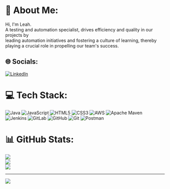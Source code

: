 # 💫 About Me:
Hi, I'm Leah.<br>A testing and automation specialist, drives efficiency and quality in our projects by <br>leading automation initiatives and fostering a culture of learning, thereby<br> playing a crucial role in propelling our team's success.


## 🌐 Socials:
[![LinkedIn](https://img.shields.io/badge/LinkedIn-%230077B5.svg?logo=linkedin&logoColor=white)](https://linkedin.com/in/leah-h)

# 💻 Tech Stack:
![Java](https://img.shields.io/badge/java-%23ED8B00.svg?style=flat&logo=openjdk&logoColor=white) ![JavaScript](https://img.shields.io/badge/javascript-%23323330.svg?style=flat&logo=javascript&logoColor=%23F7DF1E) ![HTML5](https://img.shields.io/badge/html5-%23E34F26.svg?style=flat&logo=html5&logoColor=white) ![CSS3](https://img.shields.io/badge/css3-%231572B6.svg?style=flat&logo=css3&logoColor=white) ![AWS](https://img.shields.io/badge/AWS-%23FF9900.svg?style=flat&logo=amazon-aws&logoColor=white) ![Apache Maven](https://img.shields.io/badge/Apache%20Maven-C71A36?style=flat&logo=Apache%20Maven&logoColor=white) ![Jenkins](https://img.shields.io/badge/jenkins-%232C5263.svg?style=flat&logo=jenkins&logoColor=white) ![GitLab](https://img.shields.io/badge/gitlab-%23181717.svg?style=flat&logo=gitlab&logoColor=white) ![GitHub](https://img.shields.io/badge/github-%23121011.svg?style=flat&logo=github&logoColor=white) ![Git](https://img.shields.io/badge/git-%23F05033.svg?style=flat&logo=git&logoColor=white) ![Postman](https://img.shields.io/badge/Postman-FF6C37?style=flat&logo=postman&logoColor=white)
# 📊 GitHub Stats:
![](https://github-readme-stats.vercel.app/api?username=leah-h&theme=default&hide_border=false&include_all_commits=false&count_private=false)<br/>
![](https://github-readme-streak-stats.herokuapp.com/?user=leah-h&theme=default&hide_border=false)<br/>
![](https://github-readme-stats.vercel.app/api/top-langs/?username=leah-h&theme=default&hide_border=false&include_all_commits=false&count_private=false&layout=compact)

---
[![](https://visitcount.itsvg.in/api?id=leah-h&icon=0&color=12)](https://visitcount.itsvg.in)

<!-- Proudly created with GPRM ( https://gprm.itsvg.in ) -->
